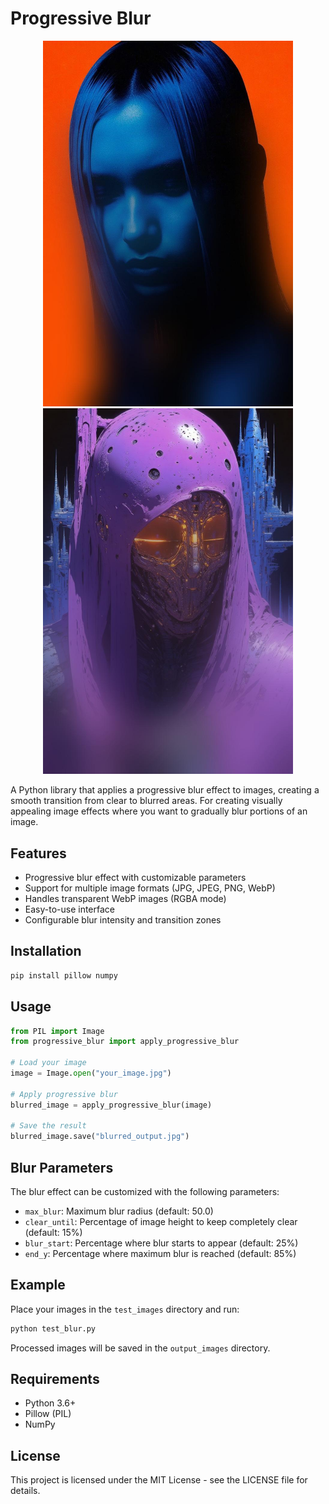 # Progressive Blur

<div align="center">
  <img src="output_images/blurred_45121714.jpeg" alt="Example 1" width="400"/>
  <img src="output_images/blurred_DWSFET00AN1J3BDD4T5YA057E0.jpeg" alt="Example 2" width="400"/>
</div>

A Python library that applies a progressive blur effect to images, creating a smooth transition from clear to blurred areas. For creating visually appealing image effects where you want to gradually blur portions of an image.

## Features

- Progressive blur effect with customizable parameters
- Support for multiple image formats (JPG, JPEG, PNG, WebP)
- Handles transparent WebP images (RGBA mode)
- Easy-to-use interface
- Configurable blur intensity and transition zones

## Installation

```bash
pip install pillow numpy
```

## Usage

```python
from PIL import Image
from progressive_blur import apply_progressive_blur

# Load your image
image = Image.open("your_image.jpg")

# Apply progressive blur
blurred_image = apply_progressive_blur(image)

# Save the result
blurred_image.save("blurred_output.jpg")
```

## Blur Parameters

The blur effect can be customized with the following parameters:

- `max_blur`: Maximum blur radius (default: 50.0)
- `clear_until`: Percentage of image height to keep completely clear (default: 15%)
- `blur_start`: Percentage where blur starts to appear (default: 25%)
- `end_y`: Percentage where maximum blur is reached (default: 85%)

## Example

Place your images in the `test_images` directory and run:

```python
python test_blur.py
```

Processed images will be saved in the `output_images` directory.

## Requirements

- Python 3.6+
- Pillow (PIL)
- NumPy

## License

This project is licensed under the MIT License - see the LICENSE file for details.